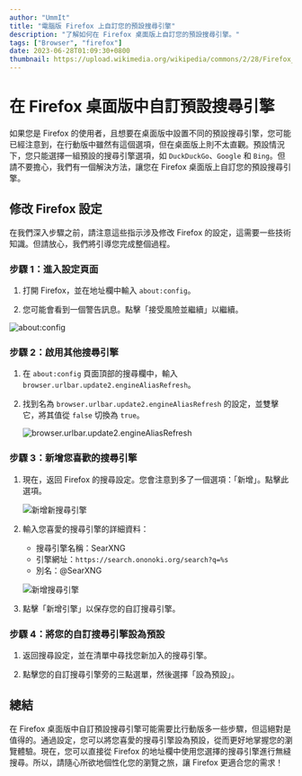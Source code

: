 ```yaml
---
author: "UmmIt"
title: "電腦版 Firefox 上自訂您的預設搜尋引擎"
description: "了解如何在 Firefox 桌面版上自訂您的預設搜尋引擎。"
tags: ["Browser", "firefox"]
date: 2023-06-28T01:09:30+0800
thumbnail: https://upload.wikimedia.org/wikipedia/commons/2/28/Firefox_logo%2C_2017.svg
---
```


# 在 Firefox 桌面版中自訂預設搜尋引擎

如果您是 Firefox 的使用者，且想要在桌面版中設置不同的預設搜尋引擎，您可能已經注意到，在行動版中雖然有這個選項，但在桌面版上則不太直觀。預設情況下，您只能選擇一組預設的搜尋引擎選項，如 `DuckDuckGo`、`Google` 和 `Bing`。但請不要擔心，我們有一個解決方法，讓您在 Firefox 桌面版上自訂您的預設搜尋引擎。

## 修改 Firefox 設定

在我們深入步驟之前，請注意這些指示涉及修改 Firefox 的設定，這需要一些技術知識。但請放心，我們將引導您完成整個過程。

### 步驟 1：進入設定頁面

1. 打開 Firefox，並在地址欄中輸入 `about:config`。

2. 您可能會看到一個警告訊息。點擊「接受風險並繼續」以繼續。

![about:config](/blog/browser/custom-searchengine/about-config.png)

### 步驟 2：啟用其他搜尋引擎

1. 在 `about:config` 頁面頂部的搜尋欄中，輸入 `browser.urlbar.update2.engineAliasRefresh`。

2. 找到名為 `browser.urlbar.update2.engineAliasRefresh` 的設定，並雙擊它，將其值從 `false` 切換為 `true`。

   ![browser.urlbar.update2.engineAliasRefresh](/blog/browser/custom-searchengine/browser.urlbar.update2.engineAliasRefresh.png)

### 步驟 3：新增您喜歡的搜尋引擎

1. 現在，返回 Firefox 的搜尋設定。您會注意到多了一個選項：「新增」。點擊此選項。

   ![新增新搜尋引擎](/blog/browser/custom-searchengine/Add.png)

2. 輸入您喜愛的搜尋引擎的詳細資料：

   - 搜尋引擎名稱：SearXNG
   - 引擎網址：`https://search.ononoki.org/search?q=%s`
   - 別名：@SearXNG

   ![新增搜尋引擎](/blog/browser/custom-searchengine/added.png)

3. 點擊「新增引擎」以保存您的自訂搜尋引擎。

### 步驟 4：將您的自訂搜尋引擎設為預設

1. 返回搜尋設定，並在清單中尋找您新加入的搜尋引擎。

2. 點擊您的自訂搜尋引擎旁的三點選單，然後選擇「設為預設」。

## 總結

在 Firefox 桌面版中自訂預設搜尋引擎可能需要比行動版多一些步驟，但這絕對是值得的。通過設定，您可以將您喜愛的搜尋引擎設為預設，從而更好地掌握您的瀏覽體驗。現在，您可以直接從 Firefox 的地址欄中使用您選擇的搜尋引擎進行無縫搜尋。所以，請隨心所欲地個性化您的瀏覽之旅，讓 Firefox 更適合您的需求！